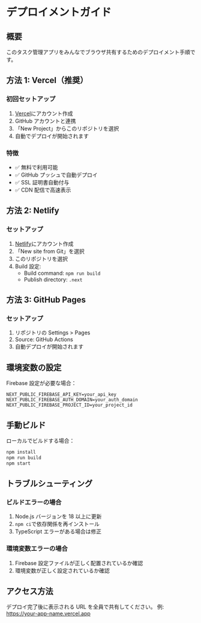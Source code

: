 # デプロイメントガイド

## 概要

このタスク管理アプリをみんなでブラウザ共有するためのデプロイメント手順です。

## 方法 1: Vercel（推奨）

### 初回セットアップ

1. [Vercel](https://vercel.com)にアカウント作成
2. GitHub アカウントと連携
3. 「New Project」からこのリポジトリを選択
4. 自動でデプロイが開始されます

### 特徴

- ✅ 無料で利用可能
- ✅ GitHub プッシュで自動デプロイ
- ✅ SSL 証明書自動付与
- ✅ CDN 配信で高速表示

## 方法 2: Netlify

### セットアップ

1. [Netlify](https://netlify.com)にアカウント作成
2. 「New site from Git」を選択
3. このリポジトリを選択
4. Build 設定:
   - Build command: `npm run build`
   - Publish directory: `.next`

## 方法 3: GitHub Pages

### セットアップ

1. リポジトリの Settings > Pages
2. Source: GitHub Actions
3. 自動デプロイが開始されます

## 環境変数の設定

Firebase 設定が必要な場合：

```
NEXT_PUBLIC_FIREBASE_API_KEY=your_api_key
NEXT_PUBLIC_FIREBASE_AUTH_DOMAIN=your_auth_domain
NEXT_PUBLIC_FIREBASE_PROJECT_ID=your_project_id
```

## 手動ビルド

ローカルでビルドする場合：

```bash
npm install
npm run build
npm start
```

## トラブルシューティング

### ビルドエラーの場合

1. Node.js バージョンを 18 以上に更新
2. `npm ci`で依存関係を再インストール
3. TypeScript エラーがある場合は修正

### 環境変数エラーの場合

1. Firebase 設定ファイルが正しく配置されているか確認
2. 環境変数が正しく設定されているか確認

## アクセス方法

デプロイ完了後に表示される URL を全員で共有してください。
例: https://your-app-name.vercel.app
